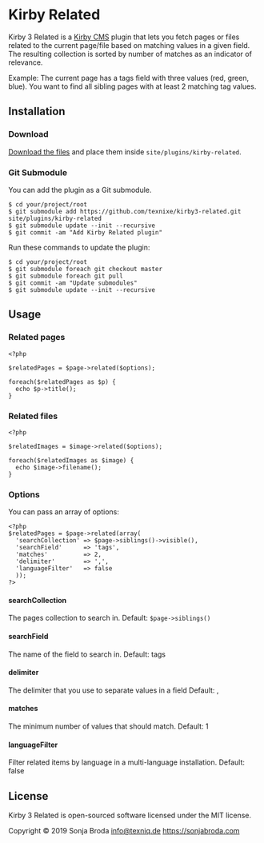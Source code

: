 # Kirby Related

Kirby 3 Related is a [Kirby CMS](https://getkirby.com) plugin that lets you fetch pages or files related to the current page/file based on matching values in a given field. The resulting collection is sorted by number of matches as an indicator of relevance.

Example:
The current page has a tags field with three values (red, green, blue). You want to find all sibling pages with at least 2 matching tag values.


## Installation

### Download

[Download the files](https://github.com/texnixe/kirby3-related/archive/master.zip) and place them inside `site/plugins/kirby-related`.

### Git Submodule
You can add the plugin as a Git submodule.

    $ cd your/project/root
    $ git submodule add https://github.com/texnixe/kirby3-related.git site/plugins/kirby-related
    $ git submodule update --init --recursive
    $ git commit -am "Add Kirby Related plugin"

Run these commands to update the plugin:

    $ cd your/project/root
    $ git submodule foreach git checkout master
    $ git submodule foreach git pull
    $ git commit -am "Update submodules"
    $ git submodule update --init --recursive


## Usage

### Related pages
```
<?php

$relatedPages = $page->related($options);

foreach($relatedPages as $p) {
  echo $p->title();
}

```

### Related files

```
<?php

$relatedImages = $image->related($options);

foreach($relatedImages as $image) {
  echo $image->filename();
}

```

### Options

You can pass an array of options:

```
<?php
$relatedPages = $page->related(array(
  'searchCollection' => $page->siblings()->visible(),
  'searchField'      => 'tags',
  'matches'          => 2,
  'delimiter'        => ',',
  'languageFilter'   => false
  ));
?>
```
#### searchCollection

The pages collection to search in.
Default: `$page->siblings()`

#### searchField

The name of the field to search in.
Default: tags

#### delimiter

The delimiter that you use to separate values in a field
Default: ,

#### matches

The minimum number of values that should match.
Default: 1

#### languageFilter

Filter related items by language in a multi-language installation.
Default: false


## License

Kirby 3 Related is open-sourced software licensed under the MIT license.

Copyright © 2019 Sonja Broda info@texniq.de https://sonjabroda.com
